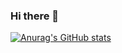 ### Hi there 👋

[![Anurag's GitHub stats](https://github-readme-stats.vercel.app/api?username=anuraghazra)](https://github.com/anuraghazra/github-readme-stats)

<!--
**Manjaka13/Manjaka13** is a ✨ _special_ ✨ repository because its `README.md` (this file) appears on your GitHub profile.

Here are some ideas to get you started:

- 🔭 I’m currently working on VipOptic project
- 🌱 I’m currently learning Blockchain
- 👯 I’m looking to collaborate on Vuejs
- 🤔 I’m looking for help with some advices on my portfolio
- 💬 Ask me about Javascript !
- 📫 How to reach me: [LinkedIn](https://linkedin.com/in/harijaona-rajaonson)
- 😄 Pronouns: He/Him
- ⚡ Fun fact: Allergic to seafood :(
-->
